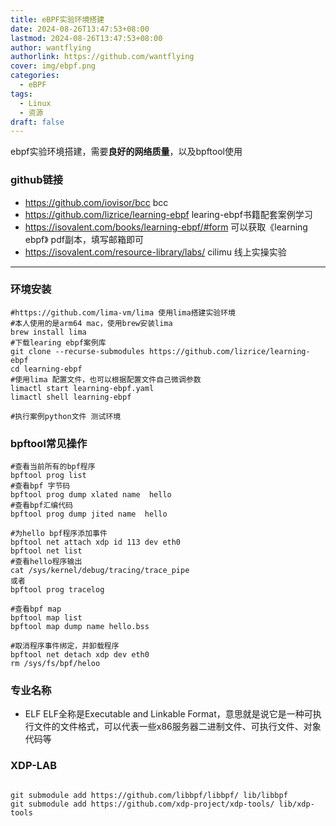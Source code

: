 ```yaml
---
title: eBPF实验环境搭建
date: 2024-08-26T13:47:53+08:00
lastmod: 2024-08-26T13:47:53+08:00
author: wantflying
authorlink: https://github.com/wantflying
cover: img/ebpf.png
categories:
  - eBPF
tags:
  - Linux
  - 资源
draft: false
---
```


ebpf实验环境搭建，需要**良好的网络质量**，以及bpftool使用

<!--more-->

### github链接
- https://github.com/iovisor/bcc  bcc
- https://github.com/lizrice/learning-ebpf learing-ebpf书籍配套案例学习
- https://isovalent.com/books/learning-ebpf/#form  可以获取《learning ebpf》 pdf副本，填写邮箱即可
- https://isovalent.com/resource-library/labs/   cilimu 线上实操实验
---
### 环境安装
```
#https://github.com/lima-vm/lima 使用lima搭建实验环境 
#本人使用的是arm64 mac，使用brew安装lima
brew install lima
#下载learing ebpf案例库
git clone --recurse-submodules https://github.com/lizrice/learning-ebpf
cd learning-ebpf
#使用lima 配置文件，也可以根据配置文件自己微调参数
limactl start learning-ebpf.yaml
limactl shell learning-ebpf

#执行案例python文件 测试环境
```

### bpftool常见操作
```
#查看当前所有的bpf程序
bpftool prog list
#查看bpf 字节码
bpftool prog dump xlated name  hello
#查看bpf汇编代码
bpftool prog dump jited name  hello

#为hello bpf程序添加事件
bpftool net attach xdp id 113 dev eth0
bpftool net list
#查看hello程序输出
cat /sys/kernel/debug/tracing/trace_pipe
或者
bpftool prog tracelog

#查看bpf map
bpftool map list
bpftool map dump name hello.bss

#取消程序事件绑定，并卸载程序
bpftool net detach xdp dev eth0
rm /sys/fs/bpf/heloo

```

### 专业名称
- ELF
	ELF全称是Executable and Linkable Format，意思就是说它是一种可执行文件的文件格式，可以代表一些x86服务器二进制文件、可执行文件、对象代码等


### XDP-LAB
```

git submodule add https://github.com/libbpf/libbpf/ lib/libbpf
git submodule add https://github.com/xdp-project/xdp-tools/ lib/xdp-tools
```